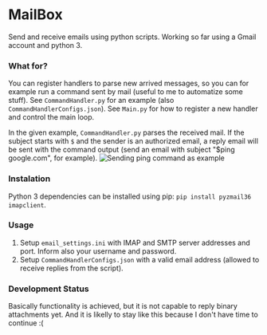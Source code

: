 # MailBox

Send and receive emails using python scripts. Working so far using a Gmail account and python 3.

### What for? 
You can register handlers to parse new arrived messages, so you can for example run a command sent by mail (useful to me to automatize some stuff).
See `CommandHandler.py` for an example (also `CommandHandlerConfigs.json`).
See `Main.py` for how to register a new handler and control the main loop.

In the given example, `CommandHandler.py` parses the received mail. If the subject starts with `$` and the sender is an authorized email, a reply email will be sent with the command output (send an email with subject "$ping google.com", for example).
![Sending ping command as example](https://github.com/fgrando/MailBox/example.PNG)

### Instalation
Python 3 dependencies can be installed using pip: `pip install pyzmail36 imapclient`.


### Usage
1. Setup `email_settings.ini` with IMAP and SMTP server addresses and port. Inform also your username and password.
2. Setup `CommandHandlerConfigs.json` with a valid email address (allowed to receive replies from the script).

### Development Status
Basically functionality is achieved, but it is not capable to reply binary attachments yet.
And it is likelly to stay like this because I don't have time to continue :(

